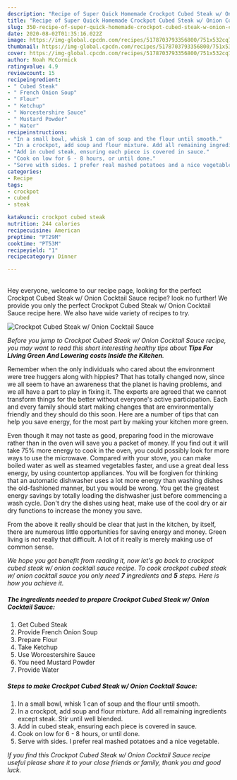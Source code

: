 ```yaml
---
description: "Recipe of Super Quick Homemade Crockpot Cubed Steak w/ Onion Cocktail Sauce"
title: "Recipe of Super Quick Homemade Crockpot Cubed Steak w/ Onion Cocktail Sauce"
slug: 350-recipe-of-super-quick-homemade-crockpot-cubed-steak-w-onion-cocktail-sauce
date: 2020-08-02T01:35:16.022Z
image: https://img-global.cpcdn.com/recipes/5178703793356800/751x532cq70/crockpot-cubed-steak-w-onion-cocktail-sauce-recipe-main-photo.jpg
thumbnail: https://img-global.cpcdn.com/recipes/5178703793356800/751x532cq70/crockpot-cubed-steak-w-onion-cocktail-sauce-recipe-main-photo.jpg
cover: https://img-global.cpcdn.com/recipes/5178703793356800/751x532cq70/crockpot-cubed-steak-w-onion-cocktail-sauce-recipe-main-photo.jpg
author: Noah McCormick
ratingvalue: 4.9
reviewcount: 15
recipeingredient:
- " Cubed Steak"
- " French Onion Soup"
- " Flour"
- " Ketchup"
- " Worcestershire Sauce"
- " Mustard Powder"
- " Water"
recipeinstructions:
- "In a small bowl, whisk 1 can of soup and the flour until smooth."
- "In a crockpot, add soup and flour mixture. Add all remaining ingredients except steak. Stir until well blended."
- "Add in cubed steak, ensuring each piece is covered in sauce."
- "Cook on low for 6 - 8 hours, or until done."
- "Serve with sides. I prefer real mashed potatoes and a nice vegetable."
categories:
- Recipe
tags:
- crockpot
- cubed
- steak

katakunci: crockpot cubed steak 
nutrition: 244 calories
recipecuisine: American
preptime: "PT29M"
cooktime: "PT53M"
recipeyield: "1"
recipecategory: Dinner

---
```

<br>
Hey everyone, welcome to our recipe page, looking for the perfect Crockpot Cubed Steak w/ Onion Cocktail Sauce recipe? look no further! We provide you only the perfect Crockpot Cubed Steak w/ Onion Cocktail Sauce recipe here. We also have wide variety of recipes to try.
<br>


![Crockpot Cubed Steak w/ Onion Cocktail Sauce](https://img-global.cpcdn.com/recipes/5178703793356800/751x532cq70/crockpot-cubed-steak-w-onion-cocktail-sauce-recipe-main-photo.jpg)

<i>Before you jump to Crockpot Cubed Steak w/ Onion Cocktail Sauce recipe, you may want to read this short interesting healthy tips about 
<strong>Tips For Living Green And Lowering costs Inside the Kitchen</strong>.</i>
</br>

Remember when the only individuals who cared about the environment were tree huggers along with hippies? That has totally changed now, since we all seem to have an awareness that the planet is having problems, and we all have a part to play in fixing it. The experts are agreed that we cannot transform things for the better without everyone's active participation. Each and every family should start making changes that are environmentally friendly and they should do this soon. Here are a number of tips that can help you save energy, for the most part by making your kitchen more green.

Even though it may not taste as good, preparing food in the microwave rather than in the oven will save you a packet of money. If you find out it will take 75% more energy to cook in the oven, you could possibly look for more ways to use the microwave. Compared with your stove, you can make boiled water as well as steamed vegetables faster, and use a great deal less energy, by using countertop appliances. You will be forgiven for thinking that an automatic dishwasher uses a lot more energy than washing dishes the old-fashioned manner, but you would be wrong. You get the greatest energy savings by totally loading the dishwasher just before commencing a wash cycle. Don't dry the dishes using heat, make use of the cool dry or air dry functions to increase the money you save.

From the above it really should be clear that just in the kitchen, by itself, there are numerous little opportunities for saving energy and money. Green living is not really that difficult. A lot of it really is merely making use of common sense.


<i>We hope you got benefit from reading it, now let's go back to crockpot cubed steak w/ onion cocktail sauce recipe. To cook crockpot cubed steak w/ onion cocktail sauce you only need <strong>7</strong> ingredients and <strong>5</strong> steps. Here is how you achieve it.
</i>

##### The ingredients needed to prepare Crockpot Cubed Steak w/ Onion Cocktail Sauce:

1. Get  Cubed Steak
1. Provide  French Onion Soup
1. Prepare  Flour
1. Take  Ketchup
1. Use  Worcestershire Sauce
1. You need  Mustard Powder
1. Provide  Water


##### Steps to make Crockpot Cubed Steak w/ Onion Cocktail Sauce:

1. In a small bowl, whisk 1 can of soup and the flour until smooth.
1. In a crockpot, add soup and flour mixture. Add all remaining ingredients except steak. Stir until well blended.
1. Add in cubed steak, ensuring each piece is covered in sauce.
1. Cook on low for 6 - 8 hours, or until done.
1. Serve with sides. I prefer real mashed potatoes and a nice vegetable.


<i>If you find this Crockpot Cubed Steak w/ Onion Cocktail Sauce recipe useful please share it to your close friends or family, thank you and good luck.</i>
